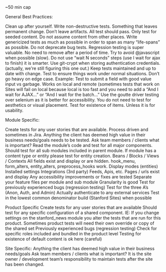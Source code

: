 ~50 min cap

General Best Practices:
 
Clean up after yourself.
Write non-destructive tests. Something that leaves permanent change.
Don’t leave artifacts.
All test should pass.
Only test for seeded content. Do not assume content from other places.
Write genericized tests as much as possible in order to span as many “life-spans” as possible.
Do not deprecate bug tests.
Regression testing is super valuable. No need to remove after a period of time.
Try to avoid @javascript when possible (slow).
Do not use “wait N seconds” steps (use I wait for ajax to finish) it is smarter.
Use git-crypt when storing authentication credentials. (actually, we're still figuring this one out.)
Keep tests maintained and up to date with change.
Test to ensure things work under normal situations. Don’t go heavy on edge case.
Example: Test to submit a field with good value input vs garbage.
Works on local and remote (sometimes tests that work on Sites will fail on local because local is too fast and you need to add a “And I wait for AJAX…” or “And I wait for the batch…”
Use the goutte driver testing over selenium as it is better for accessibility.
You do not need to test for aesthetics or visual placement. Test for existence of items.
Unless it is for usability.

Module Specific:

Create tests for any user stories that are available.
Process driven and sometimes in Jira.
Anything the client has deemed high value in their business needs/goals needs to be tested.
Ask team members / clients what is important?
Read the module’s code and test for all major components.
Should test for all sub modules included in parent module.
If module has a content type or entity please test for entity creation.
Beans / Blocks / Views / Contexts
All fields exist and display or are hidden.
hook_menu, form_alters, entity_alters, preprocess_hooks work.
Display modes (entities)
Installed settings
Integrations (3rd party) Feeds, Apis, etc.
Pages / urls exist and display
Any accessibility improvements or fixes are tested
Separate your feature files per module and sub module
Granularity is good
Test for previously experienced bugs (regression testing)
Test for the three A’s (Anon, Auth, and Admin)
Actually authenticate to any external services
Test in the lowest common denominator build (Stanford Sites) when possible


Product Specific
Create tests for any user stories that are available
Should test for any specific configuration of a shared component.
IE: If you change settings on the stanford_news module you alter the tests that are run for this product.
Sometimes product tests will need their own override or copy of the shared set
Previously experienced bugs (regression testing)
Check for specific roles included and bundled in the product level
Testing for existence of default content is ok here (careful)


Site Specific:
Anything the client has deemed high value in their business needs/goals
Ask team members / clients what is important?
It is the site owner / development team’s responsibility to maintain tests after the site has been changed.
